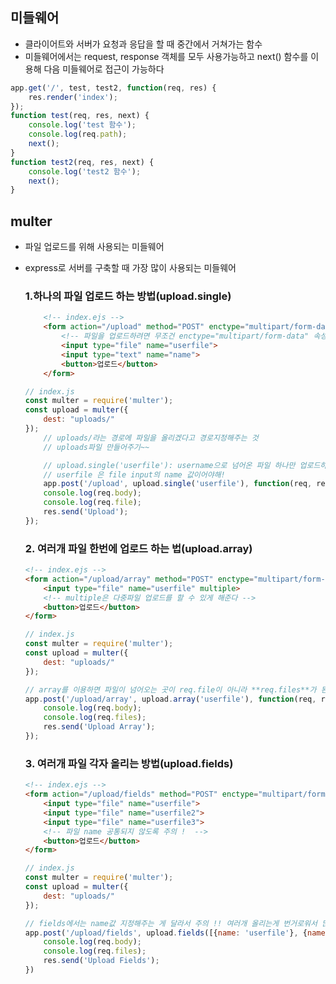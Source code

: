 ## 미들웨어
* 클라이어트와 서버가 요청과 응답을 할 때 중간에서 거쳐가는 함수
* 미들웨어에서는 request, response 객체를 모두 사용가능하고 next() 함수를 이용해 다음 미들웨어로 접근이 가능하다
```js
app.get('/', test, test2, function(req, res) {
    res.render('index');
});
function test(req, res, next) {
    console.log('test 함수');
    console.log(req.path);
    next();
}
function test2(req, res, next) {
    console.log('test2 함수');
    next();
}
```

## multer 
* 파일 업로드를 위해 사용되는 미들웨어 
* express로 서버를 구축할 때 가장 많이 사용되는 미들웨어
    ### 1.하나의 파일 업로드 하는 방법(upload.single)
    ```html
        <!-- index.ejs -->
        <form action="/upload" method="POST" enctype="multipart/form-data">
            <!-- 파일을 업로드하려면 무조건 enctype="multipart/form-data" 속성은 필수!!  -->
            <input type="file" name="userfile">
            <input type="text" name="name">
            <button>업로드</button>
        </form>
    ```
    ```js
    // index.js 
    const multer = require('multer');
    const upload = multer({
        dest: "uploads/"
    });
        // uploads/라는 경로에 파일을 올리겠다고 경로지정해주는 것
        // uploads파일 만들어주기~~ 

        // upload.single('userfile'): username으로 넘어온 파일 하나만 업로드하겠다! 
        // userfile 은 file input의 name 값이어야해! 
        app.post('/upload', upload.single('userfile'), function(req, res){
        console.log(req.body);
        console.log(req.file);
        res.send('Upload');
    }); 
    ```


    ### 2. 여러개 파일 한번에 업로드 하는 법(upload.array)
    ```html
    <!-- index.ejs -->
    <form action="/upload/array" method="POST" enctype="multipart/form-data">
        <input type="file" name="userfile" multiple>
        <!-- multiple은 다중파일 업로드를 할 수 있게 해준다 -->
        <button>업로드</button>
    </form>
    ```
    ```js
    // index.js 
    const multer = require('multer');
    const upload = multer({
        dest: "uploads/"
    });

    // array를 이용하면 파일이 넘어오는 곳이 req.file이 아니라 **req.files**가 된다!! 
    app.post('/upload/array', upload.array('userfile'), function(req, res){
        console.log(req.body);
        console.log(req.files);
        res.send('Upload Array');
    });
    ```

    ### 3. 여러개 파일 각자 올리는 방법(upload.fields)
    ```html
    <!-- index.ejs -->
    <form action="/upload/fields" method="POST" enctype="multipart/form-data">
        <input type="file" name="userfile">
        <input type="file" name="userfile2">
        <input type="file" name="userfile3">
        <!-- 파일 name 공통되지 않도록 주의 !  -->
        <button>업로드</button>
    </form>
    ```
    ```js
    // index.js 
    const multer = require('multer');
    const upload = multer({
        dest: "uploads/"
    });

    // fields에서는 name값 지정해주는 게 달라서 주의 !! 여러개 올리는게 번거로워서 많이쓰진 않음 
    app.post('/upload/fields', upload.fields([{name: 'userfile'}, {name: 'userfile2'}, {name: 'userfile3'}]), function(req, res){
        console.log(req.body);
        console.log(req.files);
        res.send('Upload Fields');
    })
    ```